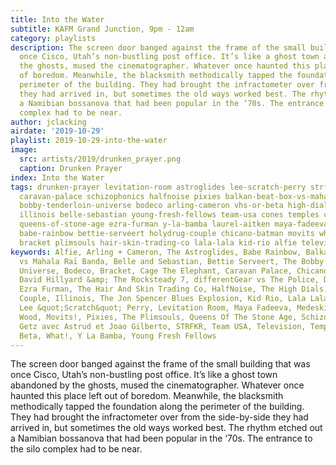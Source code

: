```yaml
---
title: Into the Water
subtitle: KAFM Grand Junction, 9pm - 12am
category: playlists
description: The screen door banged against the frame of the small building that was
  once Cisco, Utah’s non-bustling post office. It’s like a ghost town abandoned by
  the ghosts, mused the cinematographer. Whatever once haunted this place left out
  of boredom. Meanwhile, the blacksmith methodically tapped the foundation along the
  perimeter of the building. They had brought the infractometer over from the side-by-side
  they had arrived in, but sometimes the old ways worked best. The rhythm etched out
  a Namibian bossanova that had been popular in the ‘70s. The entrance to the silo
  complex had to be near.
author: jclacking
airdate: '2019-10-29'
playlist: 2019-10-29-into-the-water
image:
  src: artists/2019/drunken_prayer.png
  caption: Drunken Prayer
index: Into the Water
tags: drunken-prayer levitation-room astroglides lee-scratch-perry strfkr david-hillyard-rocksteady-7
  caravan-palace schizophonics halfnoise pixies balkan-beat-box-vs-mahala-rai-banda
  bobby-tenderloin-universe bodeco arling-cameron vhs-or-beta high-dials jon-spencer-blues-explosion
  illinois belle-sebastian young-fresh-fellows team-usa cones temples cage-elephant
  queens-of-stone-age ezra-furman y-la-bamba laurel-aitken maya-fadeeva differentgear-vs-police
  babe-rainbow bettie-serveert holydrug-couple chicano-batman movits what stan-getz-avec-astrud-et-joao-gilberto
  bracket plimsouls hair-skin-trading-co lala-lala kid-rio alfie television medeski-martin-wood
keywords: Alfie, Arling + Cameron, The Astroglides, Babe Rainbow, Balkan Beat Box
  vs Mahala Raï Banda, Belle and Sebastian, Bettie Serveert, The Bobby Tenderloin
  Universe, Bodeco, Bracket, Cage The Elephant, Caravan Palace, Chicano Batman, Cones,
  David Hillyard &amp; The Rocksteady 7, differentGear vs The Police, Drunken Prayer,
  Ezra Furman, The Hair And Skin Trading Co, HalfNoise, The High Dials, The Holydrug
  Couple, Illinois, The Jon Spencer Blues Explosion, Kid Rio, Lala Lala, Laurel Aitken,
  Lee &quot;Scratch&quot; Perry, Levitation Room, Maya Fadeeva, Medeski, Martin +
  Wood, Movits!, Pixies, The Plimsouls, Queens Of The Stone Age, Schizophonics, Stan
  Getz avec Astrud et Joao Gilberto, STRFKR, Team USA, Television, Temples, VHS Or
  Beta, What!, Y La Bamba, Young Fresh Fellows
---
```

The screen door banged against the frame of the small building that was once Cisco, Utah’s non-bustling post office. It’s like a ghost town abandoned by the ghosts, mused the cinematographer. Whatever once haunted this place left out of boredom. Meanwhile, the blacksmith methodically tapped the foundation along the perimeter of the building. They had brought the infractometer over from the side-by-side they had arrived in, but sometimes the old ways worked best. The rhythm etched out a Namibian bossanova that had been popular in the ‘70s. The entrance to the silo complex had to be near.
